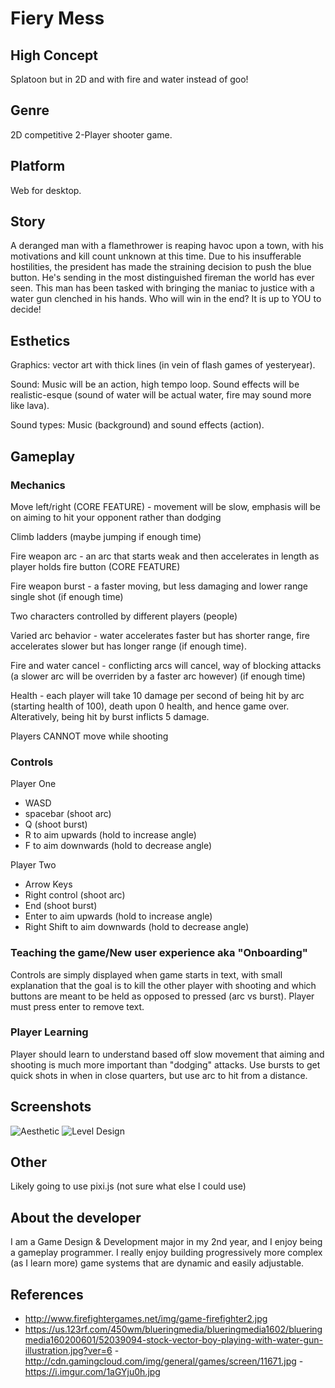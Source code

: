 
# Fiery Mess

## High Concept
Splatoon but in 2D and with fire and water instead of goo!

## Genre
2D competitive 2-Player shooter game.

## Platform
Web for desktop.

## Story

A deranged man with a flamethrower is reaping havoc upon a town, with his motivations and kill count unknown at this time. Due to his insufferable hostilities, the president has made the straining decision to push the blue button. He's sending in the most distinguished fireman the world has ever seen. This man has been tasked with bringing the maniac to justice with a water gun clenched in his hands. Who will win in the end? It is up to YOU to decide!

## Esthetics
Graphics: vector art with thick lines (in vein of flash games of yesteryear).

Sound: Music will be an action, high tempo loop. Sound effects will be realistic-esque (sound of water will be actual water, fire may sound more like lava).

Sound types: Music (background) and sound effects (action).

## Gameplay
### Mechanics

Move left/right (CORE FEATURE) - movement will be slow, emphasis will be on aiming to hit your opponent rather than dodging

Climb ladders (maybe jumping if enough time)

Fire weapon arc - an arc that starts weak and then accelerates in length as player holds fire button (CORE FEATURE)

Fire weapon burst - a faster moving, but less damaging and lower range single shot (if enough time)

Two characters controlled by different players (people)

Varied arc behavior - water accelerates faster but has shorter range, fire accelerates slower but has longer range (if enough time).

Fire and water cancel - conflicting arcs will cancel, way of blocking attacks (a slower arc will be overriden by a faster arc however) (if enough time)

Health - each player will take 10 damage per second of being hit by arc (starting health of 100), death upon 0 health, and hence game over. Alteratively, being hit by burst inflicts 5 damage.

Players CANNOT move while shooting


### Controls
Player One
  - WASD
  - spacebar (shoot arc)
  - Q (shoot burst)
  - R to aim upwards (hold to increase angle)
  - F to aim downwards (hold to decrease angle)
  
Player Two
  - Arrow Keys
  - Right control (shoot arc)
  - End (shoot burst)
  - Enter to aim upwards (hold to increase angle)
  - Right Shift to aim downwards (hold to decrease angle)

### Teaching the game/New user experience aka "Onboarding"
Controls are simply displayed when game starts in text, with small explanation that the goal is to kill the other player with shooting and which buttons are meant to be held as opposed to pressed (arc vs burst). Player must press enter to remove text. 
 
### Player Learning
Player should learn to understand based off slow movement that aiming and shooting is much more important than "dodging" attacks. Use bursts to get quick shots in when in close quarters, but use arc to hit from a distance.

## Screenshots
![Aesthetic](https://people.rit.edu/imm2853/230/project1/media/look.jpg)
![Level Design](https://people.rit.edu/imm2853/230/project1/media/level.png)

## Other
Likely going to use pixi.js (not sure what else I could use)

## About the developer
I am a Game Design & Development major in my 2nd year, and I enjoy being a gameplay programmer. I really enjoy building progressively more complex (as I learn more) game systems that are dynamic and easily adjustable.

## References
- http://www.firefightergames.net/img/game-firefighter2.jpg
- https://us.123rf.com/450wm/blueringmedia/blueringmedia1602/blueringmedia160200601/52039094-stock-vector-boy-playing-with-water-gun-illustration.jpg?ver=6
-http://cdn.gamingcloud.com/img/general/games/screen/11671.jpg
-https://i.imgur.com/1aGYju0h.jpg
